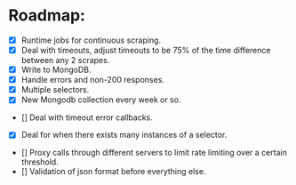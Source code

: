 # Roadmap:
- [X] Runtime jobs for continuous scraping.
- [X] Deal with timeouts, adjust timeouts to be 75% of the time difference between any 2 scrapes.
- [X] Write to MongoDB.
- [X] Handle errors and non-200 responses.
- [X] Multiple selectors.
- [X] New Mongodb collection every week or so.
- [] Deal with timeout error callbacks.
- [X] Deal for when there exists many instances of a selector.
- [] Proxy calls through different servers to limit rate limiting over a certain threshold.
- [] Validation of json format before everything else.